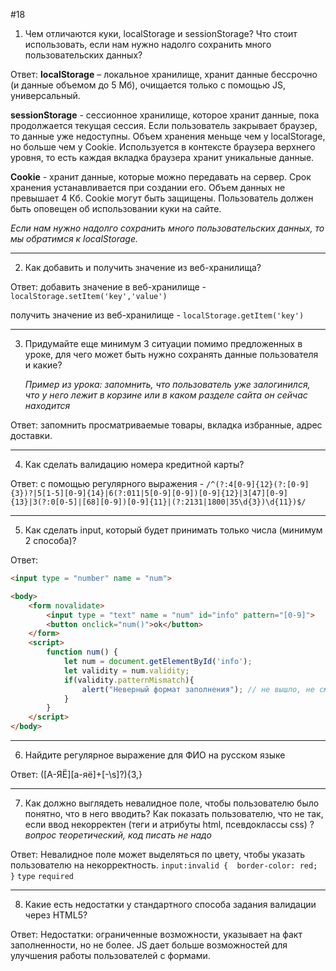 #18

1. Чем отличаются куки, localStorage и sessionStorage? Что стоит использовать, если нам нужно надолго сохранить много пользовательских данных?

Ответ: <span style="color: 'red'"><b>localStorage</b></span> – локальное хранилище, хранит данные бессрочно (и данные объемом до 5 Мб), очищается только с помощью JS, универсальный.

<span style="color: 'red'"><b>sessionStorage</b></span> - сессионное хранилище, которое хранит данные, пока продолжается текущая сессия. Если пользователь закрывает браузер, то данные уже недоступны. Объем хранения меньще чем у localStorage, но больше чем у Cookie. Используется в контексте браузера верхнего уровня, то есть каждая вкладка браузера хранит уникальные данные.

<span style="color: 'yelloe'"><b>Cookie</b></span> - хранит данные, которые можно передавать на сервер. Срок хранения устанавливается при создании его. Объем данных не превышает 4 Кб. Cookie могут быть защищены. Пользователь должен быть оповещен об использовании куки на сайте.  

<i>Если нам нужно надолго сохранить много пользовательских данных, то мы обратимся к localStorage.</i>
***
2. Как добавить и получить значение из веб-хранилища? 

Ответ: добавить значение в веб-хранилище - `localStorage.setItem('key','value')` 

получить значение из веб-хранилище - `localStorage.getItem('key')`
***
3. Придумайте еще минимум 3 ситуации помимо предложенных в уроке, для чего может быть нужно сохранять данные пользователя и какие? 
    
    *Пример из урока: запомнить, что пользователь уже залогинился, что у него лежит в корзине или в каком разделе сайта он сейчас находится*
    

Ответ: запомнить просматриваемые товары, вкладка избранные, адрес доставки.
***
4. Как сделать валидацию номера кредитной карты? 

Ответ: с помощью регулярного выражения - `/^(?:4[0-9]{12}(?:[0-9]{3})?|5[1-5][0-9]{14}|6(?:011|5[0-9][0-9])[0-9]{12}|3[47][0-9]{13}|3(?:0[0-5]|[68][0-9])[0-9]{11}|(?:2131|1800|35\d{3})\d{11})$/`
***
5. Как сделать input, который будет принимать только числа (минимум 2 способа)?

Ответ: 
```html
<input type = "number" name = "num">
```
```html
<body>
    <form novalidate>
        <input type = "text" name = "num" id="info" pattern="[0-9]">
        <button onclick="num()">ok</button>
    </form>
    <script>
        function num() {
            let num = document.getElementById('info');
            let validity = num.validity;
            if(validity.patternMismatch){
                alert("Неверный формат заполнения"); // не вышло, не смогла разобраться
            }
        }
    </script>
</body>
```
***
6. Найдите регулярное выражение для ФИО на русском языке

Ответ: ([А-ЯЁ][а-яё]+[\-\s]?){3,}
***
7. Как должно выглядеть невалидное поле, чтобы пользователю было понятно, что в него вводить? Как показать пользователю, что не так, если ввод некорректен (теги и атрибуты html, псевдоклассы css) ?
*вопрос теоретический, код писать не надо*

Ответ: Невалидное поле может выделяться по цвету, чтобы указать пользователю на некорректность. `input:invalid {  border-color: red; }` `type` `required`
***
8. Какие есть недостатки у стандартного способа задания валидации через HTML5?

Ответ: Недостатки: ограниченные возможности, указывает на факт заполненности, но не более. JS дает больше возможностей для улучшения работы пользователей с формами.